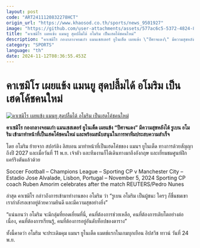```yaml
---
layout: post
code: "ART2411120832278HCT"
origin_url: "https://www.khaosod.co.th/sports/news_9501927"
image: "https://github.com/user-attachments/assets/577ac6c5-5372-4824-85a3-4628faa1aadf"
title: "คาเซมิโร เผยแข้ง แมนยู สุดปลื้มได้ อโมริม เป็นเฮดโค้ชคนใหม่"
description: "คาเซมิโร กองกลางจอมเก๋า แมนเชสเตอร์ ยูไนเต็ด เผยแข้ง \"ปีศาจแดง\" มีความสุขหลังได้ รูเบน อโมริม เข้ามาทำหน้าที่เป็นเฮดโค้ชคนใหม่ และพร้อมสนับสนุนในการพาทีมประสบความสำเร็จ"
category: "SPORTS"
language: "th"
date: 2024-11-12T08:36:55.453Z
---
```


# คาเซมิโร เผยแข้ง แมนยู สุดปลื้มได้ อโมริม เป็นเฮดโค้ชคนใหม่

[![คาเซมิโร เผยแข้ง แมนยู สุดปลื้มได้ อโมริม เป็นเฮดโค้ชคนใหม่](https://www.khaosod.co.th/wpapp/uploads/2024/11/casemiro-amorim-8754.jpg "คาเซมิโร เผยแข้ง แมนยู สุดปลื้มได้ อโมริม เป็นเฮดโค้ชคนใหม่")](https://www.khaosod.co.th/wpapp/uploads/2024/11/casemiro-amorim-8754.jpg)

**คาเซมิโร กองกลางจอมเก๋า แมนเชสเตอร์ ยูไนเต็ด เผยแข้ง “ปีศาจแดง” มีความสุขหลังได้ รูเบน อโมริม เข้ามาทำหน้าที่เป็นเฮดโค้ชคนใหม่ และพร้อมสนับสนุนในการพาทีมประสบความสำเร็จ**

โดย อโมริม ย้ายจาก สปอร์ติง ลิสบอน มาทำหน้าที่เป็นเฮดโค้ชของ แมนฯ ยูไนเต็ด ทางการด้วยสัญญาถึงปี 2027 และเมื่อวันที่ 11 พ.ย. เจ้าตัว และทีมงานก็ได้เดินทางมาถึงอังกฤษ และเยี่ยมชมศูนย์ฝึกแคร์ริงตันแล้วด้วย

Soccer Football – Champions League – Sporting CP v Manchester City – Estadio Jose Alvalade, Lisbon, Portugal – November 5, 2024 Sporting CP coach Ruben Amorim celebrates after the match REUTERS/Pedro Nunes



ล่าสุด คาเซมิโร กล่าวถึงการเข้ามาทำงานของ อโมริม ว่า “รูเบน อโมริม เป็นผู้ชนะ ใครๆ ก็ชื่นชมเขา เรากำลังรอเขาอยู่ด้วยความยินดี และมีความสุขอย่างยิ่ง”

“แน่นอนว่า อโมริม จะมีกลุ่มที่ยอดเยี่ยมที่นี่, คนที่ต้องการช่วยเหลือ, คนที่ต้องการเติบโตอย่างต่อเนื่อง, คนที่ต้องการเรียนรู้, คนที่ต้องการอยู่อันดับท็อปของตาราง”

ทั้งนี้คาดว่า อโมริม จะประเดิมคุม แมนฯ ยูไนเต็ด แมตช์แรกในเกมบุกเยือน อิปสวิช ทาวน์ วันที่ 24 พ.ย.

